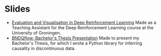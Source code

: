 # Slides
- [Evaluation and Visualisation in Deep Reinforcement Learning](https://slides.com/mellestarke/drl_evaluation_tut/fullscreen)
  Made as a Teaching Assistant for the Deep Reinforcement Learning course at the University of Groningen.
- [BNDQflow: Bachelor's Thesis Presentation](https://slides.com/mellestarke/deck/fullscreen)
  Made to present my Bachelor's Thesis, for which I wrote a Python library for inferring causality in discontinuous data.

